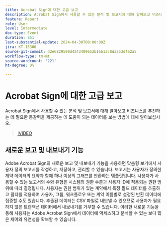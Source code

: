 ```yaml
---
title: Acrobat Sign에 대한 고급 보고
description: Acrobat Sign에서 사용할 수 있는 분석 및 보고서에 대해 알아보고 비즈니스를 추진하는 데 필요한 통찰력을 제공하는 데 도움이 되는 데이터를 보는 방법에 대해 알아보십시오.
feature: Report
role: User
level: Intermediate
doc-type: Event
duration: 851
last-substantial-update: 2024-04-30T00:00:00Z
jira: KT-15300
source-git-commit: d2e6829590d4243409652b16b13c8da253df62a5
workflow-type: tm+mt
source-wordcount: '221'
ht-degree: 0%

---
```



# Acrobat Sign에 대한 고급 보고

Acrobat Sign에서 사용할 수 있는 분석 및 보고서에 대해 알아보고 비즈니스를 추진하는 데 필요한 통찰력을 제공하는 데 도움이 되는 데이터를 보는 방법에 대해 알아보십시오.

>[!VIDEO](https://video.tv.adobe.com/v/3428191/?learn=on)

## 새로운 보고 및 내보내기 기능

Adobe Acrobat Sign의 새로운 보고 및 내보내기 기능을 사용하면 맞춤형 보기에서 사용자 정의 보고서를 작성하고, 저장하고, 관리할 수 있습니다. 보고서는 사용자가 정의한 계약 데이터의 요약과 함께 하나 이상의 그래프를 반환하는 템플릿입니다. 사용자가 사용할 수 있는 보고서의 수와 유형은 시스템의 권한 수준과 사용자 ID에 적용되는 권한 범위에 따라 결정됩니다. 사용자는 권한 범위가 있는 계약에서 특정 필드 데이터를 추출하고 필터를 적용하여 사용자, 그룹, 워크플로우 또는 계약 이름별로 설정된 반환 데이터에 집중할 수도 있습니다. 추출된 데이터는 CSV 파일로 내보낼 수 있으므로 사용자가 필요하지 않은 트랜잭션 데이터에서 내보내기를 거부할 수 있습니다. 이러한 새로운 기능을 통해 사용자는 Adobe Acrobat Sign에서 데이터에 액세스하고 분석할 수 있는 보다 많은 제어와 유연성을 확보할 수 있습니다.
